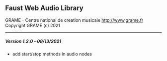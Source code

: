 ## Faust Web Audio Library 

GRAME - Centre national de creation musicale
http://www.grame.fr
Copyright GRAME (c) 2021

----------------------------------------------------
##### Version 1.2.0 - 08/13/2021

- add start/stop methods in audio nodes

